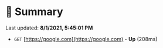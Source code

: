 # 📖 Summary
Last updated: **8/1/2021, 5:45:01 PM**

- `GET` [https://google.com](https://google.com) - **Up** (208ms)
